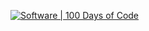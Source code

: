 [![Software | 100 Days of Code](https://www.software.com/badges/100-days-of-code)](https://www.software.com/100-days-of-code)
